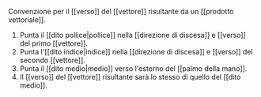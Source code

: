 Convenzione per il [[verso]] del [[vettore]] risultante da un [[prodotto vettoriale]].

1. Punta il [[dito pollice|pollice]] nella [[direzione di discesa]] e [[verso]] del primo [[vettore]].
2. Punta l'[[dito indice|indice]] nella [[direzione di discesa]] e [[verso]] del secondo [[vettore]].
3. Punta il [[dito medio|medio]] verso l'esterno del [[palmo della mano]].
4. Il [[verso]] del [[vettore]] risultante sarà lo stesso di quello del [[dito medio]].
